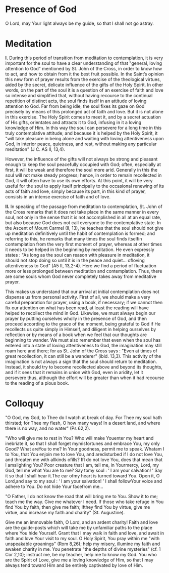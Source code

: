 # Presence of God

O Lord, may Your light always be my guide, so that I shall not go astray.

# Meditation

**I.** During this period of transition from meditation to contemplation, it is very important for the soul to have a clear understanding of that "general, loving attention to God" mentioned by St. John of the Cross, in order to know how to act, and how to obtain from it the best fruit possible. In the Saint’s opinion this new form of prayer results from the exercise of the theological virtues, aided by the secret, delicate influence of the gifts of the Holy Spirit. In other words, on the part of the soul it is a question of an exercise of faith and love so intense and simplified that, without having recourse to the continual repetition of distinct acts, the soul finds itself in an attitude of loving attention to God. Far from being idle, the soul fixes its gaze on God precisely by means of this prolonged act of faith and love. But it is not alone in this exercise. The Holy Spirit comes to meet it, and by a secret actuation of His gifts, orientates and attracts it to God, infusing in it a loving knowledge of Him. In this way the soul can persevere for a long time in this truly contemplative attitude; and because it is helped by the Holy Spirit, it "will take pleasure in being alone and waiting with loving attentiveness upon God, in interior peace, quietness, and rest, without making any particular meditation" (J C. AS II, 13,4).

However, the influence of the gifts will not always be strong and pleasant enough to keep the soul peacefully occupied with God; often, especially at first, it will be weak and therefore the soul more arid. Generally in this the soul will not make steady progress; hence, in order to remain recollected in God, it will often have to use its own efforts. At this point, it will be very useful for the soul to apply itself principally to the occasional renewing of its acts of faith and love, simply because its part, in this kind of prayer, consists in an intense exercise of faith and of love.

**II.** In speaking of the passage from meditation to contemplation, St. John of the Cross remarks that it does not take place in the same manner in every soul, not only in the sense that it is not accomplished in all at an equal rate, but also because God does not call everyone to the contemplative state. In the Ascent of Mount Carmel (II, 13), he teaches that the soul should not give up meditation definitively until the habit of contemplation is formed; and referring to this, he remarks that many times the soul finds itselfin contemplation from the very first moment of prayer, whereas at other times it needs to be helped in the beginning by meditation. He even expressly states : "As long as the soul can reason with pleasure in meditation, it should not stop doing so until it is in the peace and quiet... ofloving attentiveness to God" (A5 II, 13,2-4). Here we find a period of fluctuation more or less prolonged between meditation and contemplation. Thus, there are some souls whom God never completely takes away from meditative prayer.

This makes us understand that our arrival at initial contemplation does not dispense us from personal activity. First of all, we should make a very careful preparation for prayer, using a book, if necessary; if we cannot then fix our attention on what has been read, at least the reading will have helped to recollect the mind in God. Likewise, we must always begin our prayer by putting ourselves wholly in the presence of God, and then proceed according to the grace of the moment, being grateful to God if He recollects us quite simply in Himself, and diligent in helping ourselves by reflection or by means of a book when we feel that our thoughts are beginning to wander. We must also remember that even when the soul has entered into a state of loving attentiveness to God, the imagination may still roam here and there; for as St. John of the Cross says : "Even at times of great recollection, it can still be a wanderer" (ibid. 13,3). This activity of the imagination is not always a sign that the soul should return to meditation. Instead, it should try to become recollected above and beyond its thoughts, and if it sees that it remains in union with God, even in aridity, let it persevere thus, although the effort will be greater than when it had recourse to the reading of a pious book.

# Colloquy

"O God, my God, to Thee do I watch at break of day. For Thee my soul hath thirsted; for Thee my flesh, O how many ways! In a desert land, and where there is no way, and no water" (Ps 62,2).

"Who will give me to rest in You? Who will make Youenter my heart and inebriate it, so that I shall forget mymisfortunes and embrace You, my only Good? What areYou to me? In Your goodness, permit me to speak. Whatam I to You, that You enjoin me to love You, and aredisturbed if I do not love You, and threaten me with allkinds ofills? IfI do not love You, does that mean that I amslighting You? Poor creature that I am, tell me, in Yourmercy, Lord, my God, tell me what You are to me? Say tomy soul : ‘ I am your salvation! ’ Say it so that I shall hear it.The ear ofmy heart is turned toward You. Open it, O Lord,and say to my soul : ‘ I am your salvation! ’ I shall followYour voice and adhere to You. Do not hide Your facefrom me...

"O Father, I do not know the road that will bring me to You. Show it to me; teach me the way. Give me whatever I need. If those who take refuge in You find You by faith, then give me faith; ifthey find You by virtue, give me virtue, and increase my faith and charity" (St. Augustine).

Give me an immovable faith, O Lord, and an ardent charity! Faith and love are the guide-posts which will take me by unfamiliar paths to the place where You hide Yourself. Grant that I may walk in faith and love, and await in faith and love Your visit to my soul. O Holy Spirit, You pray within me "with unspeakable groanings" (Rom 8,26); help my misery, illumine my faith and awaken charity in me. You penetrate "the depths of divine mysteries" (cf. 1 Cor 2,10); instruct me, be my teacher, help me to know my God. You who are the Spirit of Love, give me a loving knowledge of Him, so that I may always tend toward Him and be entirely captivated by love of Him.
